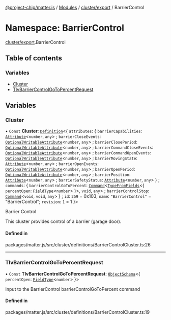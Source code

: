 [@project-chip/matter.js](../README.md) / [Modules](../modules.md) / [cluster/export](cluster_export.md) / BarrierControl

# Namespace: BarrierControl

[cluster/export](cluster_export.md).BarrierControl

## Table of contents

### Variables

- [Cluster](cluster_export.BarrierControl.md#cluster)
- [TlvBarrierControlGoToPercentRequest](cluster_export.BarrierControl.md#tlvbarriercontrolgotopercentrequest)

## Variables

### Cluster

• `Const` **Cluster**: [`Definition`](cluster_export.ClusterFactory.md#definition)<{ `attributes`: { `barrierCapabilities`: [`Attribute`](cluster_export.md#attribute)<`number`, `any`\> ; `barrierCloseEvents`: [`OptionalWritableAttribute`](cluster_export.md#optionalwritableattribute)<`number`, `any`\> ; `barrierClosePeriod`: [`OptionalWritableAttribute`](cluster_export.md#optionalwritableattribute)<`number`, `any`\> ; `barrierCommandCloseEvents`: [`OptionalWritableAttribute`](cluster_export.md#optionalwritableattribute)<`number`, `any`\> ; `barrierCommandOpenEvents`: [`OptionalWritableAttribute`](cluster_export.md#optionalwritableattribute)<`number`, `any`\> ; `barrierMovingState`: [`Attribute`](cluster_export.md#attribute)<`number`, `any`\> ; `barrierOpenEvents`: [`OptionalWritableAttribute`](cluster_export.md#optionalwritableattribute)<`number`, `any`\> ; `barrierOpenPeriod`: [`OptionalWritableAttribute`](cluster_export.md#optionalwritableattribute)<`number`, `any`\> ; `barrierPosition`: [`Attribute`](cluster_export.md#attribute)<`number`, `any`\> ; `barrierSafetyStatus`: [`Attribute`](cluster_export.md#attribute)<`number`, `any`\>  } ; `commands`: { `barrierControlGoToPercent`: [`Command`](cluster_export.md#command)<[`TypeFromFields`](tlv_export.md#typefromfields)<{ `percentOpen`: [`FieldType`](../interfaces/tlv_export.FieldType.md)<`number`\>  }\>, `void`, `any`\> ; `barrierControlStop`: [`Command`](cluster_export.md#command)<`void`, `void`, `any`\>  } ; `id`: ``259`` = 0x103; `name`: ``"BarrierControl"`` = "BarrierControl"; `revision`: ``1`` = 1 }\>

Barrier Control

This cluster provides control of a barrier (garage door).

#### Defined in

packages/matter.js/src/cluster/definitions/BarrierControlCluster.ts:26

___

### TlvBarrierControlGoToPercentRequest

• `Const` **TlvBarrierControlGoToPercentRequest**: [`ObjectSchema`](../classes/tlv_export.ObjectSchema.md)<{ `percentOpen`: [`FieldType`](../interfaces/tlv_export.FieldType.md)<`number`\>  }\>

Input to the BarrierControl barrierControlGoToPercent command

#### Defined in

packages/matter.js/src/cluster/definitions/BarrierControlCluster.ts:19
